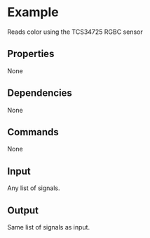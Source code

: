 Example
===========
Reads color using the TCS34725 RGBC sensor

Properties
--------------
None

Dependencies
----------------
None

Commands
----------------
None

Input
-------
Any list of signals.

Output
---------
Same list of signals as input.
